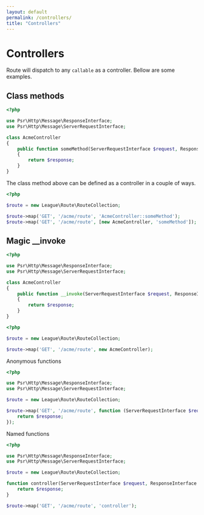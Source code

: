 ```yaml
---
layout: default
permalink: /controllers/
title: "Controllers"
---
```


# Controllers

Route will dispatch to any `callable` as a controller. Bellow are some examples.

## Class methods

~~~php
<?php

use Psr\Http\Message\ResponseInterface;
use Psr\Http\Message\ServerRequestInterface;

class AcmeController
{
    public function someMethod(ServerRequestInterface $request, ResponseInterface $response)
    {
        return $response;
    }
}
~~~

The class method above can be defined as a controller in a couple of ways.

~~~php
<?php

$route = new League\Route\RouteCollection;

$route->map('GET', '/acme/route', 'AcmeController::someMethod');
$route->map('GET', '/acme/route', [new AcmeController, 'someMethod']);
~~~

## Magic __invoke

~~~php
<?php

use Psr\Http\Message\ResponseInterface;
use Psr\Http\Message\ServerRequestInterface;

class AcmeController
{
    public function __invoke(ServerRequestInterface $request, ResponseInterface $response)
    {
        return $response;
    }
}
~~~

~~~php
<?php

$route = new League\Route\RouteCollection;

$route->map('GET', '/acme/route', new AcmeController);
~~~

Anonymous functions

~~~php
<?php

use Psr\Http\Message\ResponseInterface;
use Psr\Http\Message\ServerRequestInterface;

$route = new League\Route\RouteCollection;

$route->map('GET', '/acme/route', function (ServerRequestInterface $request, ResponseInterface $response) {
    return $response;
});
~~~

Named functions

~~~php
<?php

use Psr\Http\Message\ResponseInterface;
use Psr\Http\Message\ServerRequestInterface;

$route = new League\Route\RouteCollection;

function controller(ServerRequestInterface $request, ResponseInterface $response) {
    return $response;
}

$route->map('GET', '/acme/route', 'controller');
~~~
